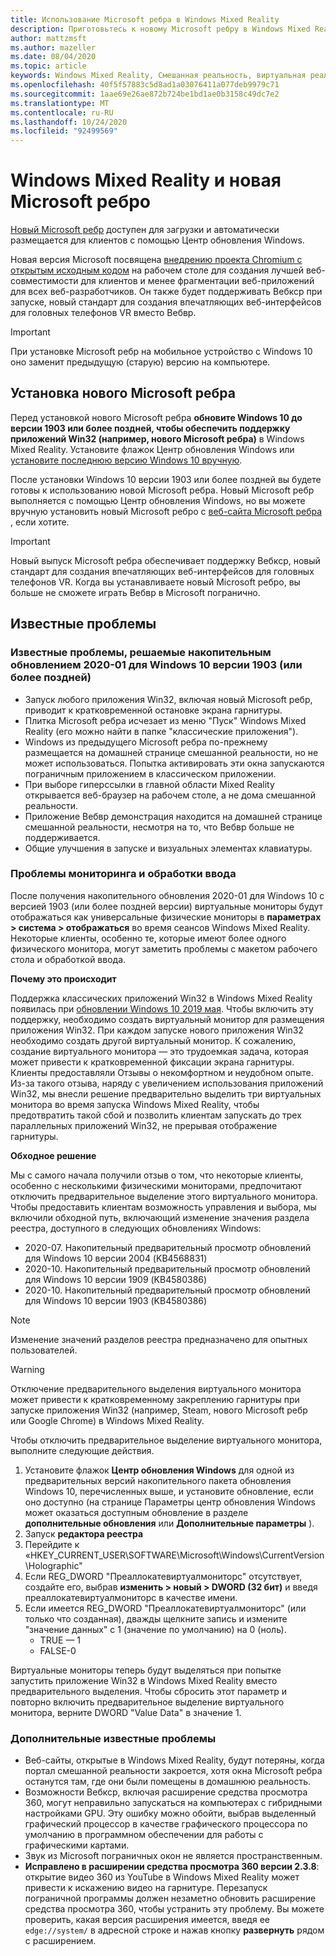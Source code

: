 ```yaml
---
title: Использование Microsoft ребра в Windows Mixed Reality
description: Приготовьтесь к новому Microsoft ребру в Windows Mixed Reality. Сюда входят изменения, которые необходимо выполнить, обновления для поиска и известные проблемы.
author: mattzmsft
ms.author: mazeller
ms.date: 08/04/2020
ms.topic: article
keywords: Windows Mixed Reality, Смешанная реальность, виртуальная реальность, VR, MR, Домашняя страница, навигация, обход, приложения, игры, Microsoft ребро, Chromium, пограничная
ms.openlocfilehash: 40f5f57883c5d8ad1a03076411a077deb9979c71
ms.sourcegitcommit: 1aae69e26ae872b724be1bd1ae0b3158c49dc7e2
ms.translationtype: MT
ms.contentlocale: ru-RU
ms.lasthandoff: 10/24/2020
ms.locfileid: "92499569"
---
```

# <a name="windows-mixed-reality-and-the-new-microsoft-edge"></a>Windows Mixed Reality и новая Microsoft ребро

[Новый Microsoft ребр](https://www.microsoft.com/edge) доступен для загрузки и автоматически размещается для клиентов с помощью Центр обновления Windows. 

Новая версия Microsoft посвящена [внедрению проекта Chromium с открытым исходным кодом](https://blogs.windows.com/windowsexperience/2018/12/06/microsoft-edge-making-the-web-better-through-more-open-source-collaboration/) на рабочем столе для создания лучшей веб-совместимости для клиентов и менее фрагментации веб-приложений для всех веб-разработчиков. Он также будет поддерживать Вебкср при запуске, новый стандарт для создания впечатляющих веб-интерфейсов для головных телефонов VR вместо Вебвр.

>[!IMPORTANT]
>При установке Microsoft ребр на мобильное устройство с Windows 10 оно заменит предыдущую (старую) версию на компьютере.

## <a name="installing-the-new-microsoft-edge"></a>Установка нового Microsoft ребра 

Перед установкой нового Microsoft ребра **обновите Windows 10 до версии 1903 или более поздней, чтобы обеспечить поддержку приложений Win32 (например, нового Microsoft ребра)** в Windows Mixed Reality. Установите флажок Центр обновления Windows или [установите последнюю версию Windows 10 вручную](https://www.microsoft.com/software-download/windows10).

После установки Windows 10 версии 1903 или более поздней вы будете готовы к использованию новой Microsoft ребра. Новый Microsoft ребр выполняется с помощью Центр обновления Windows, но вы можете вручную установить новый Microsoft ребро с [веб-сайта Microsoft ребра](https://www.microsoft.com/edge) , если хотите.

>[!IMPORTANT]
>Новый выпуск Microsoft ребра обеспечивает поддержку Вебкср, новый стандарт для создания впечатляющих веб-интерфейсов для головных телефонов VR. Когда вы устанавливаете новый Microsoft ребро, вы больше не сможете играть Вебвр в Microsoft погранично. 

## <a name="known-issues"></a>Известные проблемы

### <a name="known-issues-resolved-by-the-2020-01-cumulative-update-for-windows-10-version-1903-or-later"></a>Известные проблемы, решаемые накопительным обновлением 2020-01 для Windows 10 версии 1903 (или более поздней)

- Запуск любого приложения Win32, включая новый Microsoft ребр, приводит к кратковременной остановке экрана гарнитуры.
- Плитка Microsoft ребра исчезает из меню "Пуск" Windows Mixed Reality (его можно найти в папке "классические приложения").
- Windows из предыдущего Microsoft ребра по-прежнему размещается на домашней странице смешанной реальности, но не может использоваться. Попытка активировать эти окна запускаются пограничным приложением в классическом приложении.
- При выборе гиперссылки в главной области Mixed Reality открывается веб-браузер на рабочем столе, а не дома смешанной реальности.
- Приложение Вебвр демонстрация находится на домашней странице смешанной реальности, несмотря на то, что Вебвр больше не поддерживается.
- Общие улучшения в запуске и визуальных элементах клавиатуры.

### <a name="monitor-and-input-handling-issues"></a>Проблемы мониторинга и обработки ввода

После получения накопительного обновления 2020-01 для Windows 10 с версией 1903 (или более поздней версии) виртуальные мониторы будут отображаться как универсальные физические мониторы в **параметрах > система > отображаться** во время сеансов Windows Mixed Reality. Некоторые клиенты, особенно те, которые имеют более одного физического монитора, могут заметить проблемы с макетом рабочего стола и обработкой ввода.

**Почему это происходит**

Поддержка классических приложений Win32 в Windows Mixed Reality появилась при [обновлении Windows 10 2019 мая](https://docs.microsoft.com/windows/mixed-reality/release-notes-may-2019). Чтобы включить эту поддержку, необходимо создать виртуальный монитор для размещения приложения Win32. При каждом запуске нового приложения Win32 необходимо создать другой виртуальный монитор. К сожалению, создание виртуального монитора — это трудоемкая задача, которая может привести к кратковременной фиксации экрана гарнитуры. Клиенты предоставляли Отзывы о некомфортном и неудобном опыте. Из-за такого отзыва, наряду с увеличением использования приложений Win32, мы внесли решение предварительно выделить три виртуальных монитора во время запуска Windows Mixed Reality, чтобы предотвратить такой сбой и позволить клиентам запускать до трех параллельных приложений Win32, не прерывая отображение гарнитуры.

**Обходное решение**

Мы с самого начала получили отзыв о том, что некоторые клиенты, особенно с несколькими физическими мониторами, предпочитают отключить предварительное выделение этого виртуального монитора. Чтобы предоставить клиентам возможность управления и выбора, мы включили обходной путь, включающий изменение значения раздела реестра, доступного в следующих обновлениях Windows:
- 2020-07. Накопительный предварительный просмотр обновлений для Windows 10 версии 2004 (KB4568831)
- 2020-10. Накопительный предварительный просмотр обновлений для Windows 10 версии 1909 (KB4580386)
- 2020-10. Накопительный предварительный просмотр обновлений для Windows 10 версии 1903 (KB4580386)

>[!NOTE]
>Изменение значений разделов реестра предназначено для опытных пользователей.

>[!WARNING]
>Отключение предварительного выделения виртуального монитора может привести к кратковременному закреплению гарнитуры при запуске приложения Win32 (например, Steam, нового Microsoft ребр или Google Chrome) в Windows Mixed Reality.

Чтобы отключить предварительное выделение виртуального монитора, выполните следующие действия.
1. Установите флажок **Центр обновления Windows** для одной из предварительных версий накопительного пакета обновления Windows 10, перечисленных выше, и установите обновление, если оно доступно (на странице Параметры центр обновления Windows может оказаться доступным обновление в разделе **дополнительные обновления** или **Дополнительные параметры** ).
2. Запуск **редактора реестра**
3. Перейдите к «HKEY_CURRENT_USER\SOFTWARE\Microsoft\Windows\CurrentVersion\Holographic\"
4. Если REG_DWORD "Преаллокатевиртуалмониторс" отсутствует, создайте его, выбрав **изменить > новый > DWORD (32 бит)** и введя преаллокатевиртуалмониторс в качестве имени.
5. Если имеется REG_DWORD "Преаллокатевиртуалмониторс" (или только что созданная), дважды щелкните запись и измените "значение данных" с 1 (значение по умолчанию) на 0 (ноль).
    * TRUE — 1
    * FALSE-0

Виртуальные мониторы теперь будут выделяться при попытке запустить приложение Win32 в Windows Mixed Reality вместо предварительного выделения. Чтобы сбросить этот параметр и повторно включить предварительное выделение виртуального монитора, верните DWORD "Value Data" в значение 1.

### <a name="additional-known-issues"></a>Дополнительные известные проблемы

-   Веб-сайты, открытые в Windows Mixed Reality, будут потеряны, когда портал смешанной реальности закроется, хотя окна Microsoft ребра останутся там, где они были помещены в домашнюю реальность.
- Возможности Вебкср, включая расширение средства просмотра 360, могут неправильно запускаться на компьютерах с гибридными настройками GPU. Эту ошибку можно обойти, выбрав выделенный графический процессор в качестве графического процессора по умолчанию в программном обеспечении для работы с графическими картами.
-   Звук из Microsoft пограничных окон не является пространственным.
-   **Исправлено в расширении средства просмотра 360 версии 2.3.8**: открытие видео 360 из YouTube в Windows Mixed Reality может привести к искажению видео на гарнитуре. Перезапуск пограничной программы должен незаметно обновить расширение средства просмотра 360, чтобы устранить эту проблему. Вы можете проверить, какая версия расширения имеется, введя ее `edge://system/` в адресной строке и нажав кнопку **развернуть** рядом с расширением.
